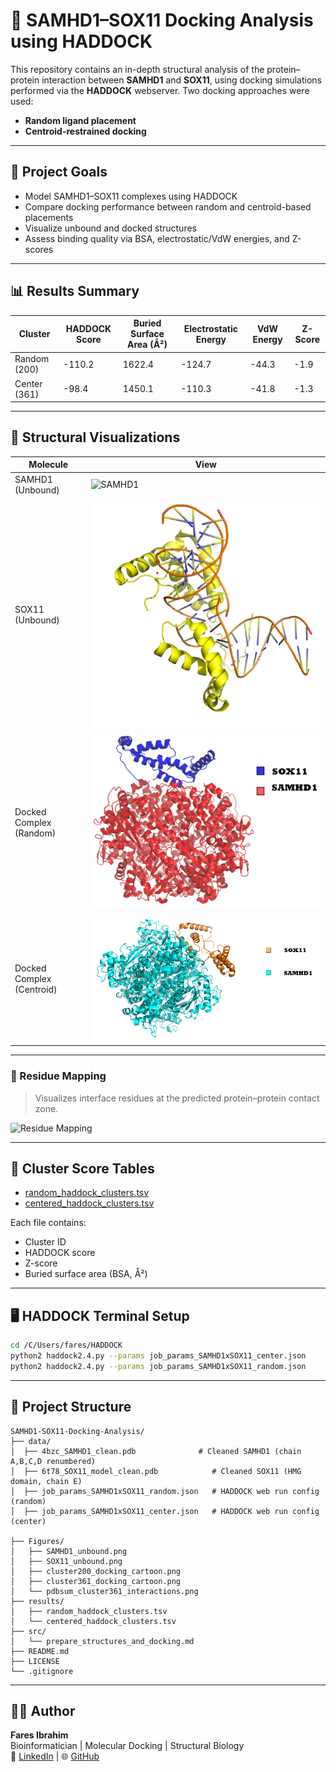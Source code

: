 # 🧬 SAMHD1–SOX11 Docking Analysis using HADDOCK

This repository contains an in-depth structural analysis of the protein–protein interaction between **SAMHD1** and **SOX11**, using docking simulations performed via the **HADDOCK** webserver. Two docking approaches were used:
- **Random ligand placement**
- **Centroid-restrained docking**

---

## 📌 Project Goals

- Model SAMHD1–SOX11 complexes using HADDOCK
- Compare docking performance between random and centroid-based placements
- Visualize unbound and docked structures
- Assess binding quality via BSA, electrostatic/VdW energies, and Z-scores

---

## 📊 Results Summary

| Cluster       | HADDOCK Score | Buried Surface Area (Å²) | Electrostatic Energy | VdW Energy | Z-Score |
|---------------|----------------|---------------------------|----------------------|------------|---------|
| Random (200)  | -110.2         | 1622.4                    | -124.7               | -44.3      | -1.9     |
| Center (361)  | -98.4          | 1450.1                    | -110.3               | -41.8      | -1.3     |

---

## 🔬 Structural Visualizations

| Molecule               | View                                               |
|------------------------|----------------------------------------------------|
| SAMHD1 (Unbound)       | ![SAMHD1](Figures/SAMHD1_unbound.png)              |
| SOX11 (Unbound)        | ![SOX11](Figures/SOX11_unbound.png)                |
| Docked Complex (Random)| ![Random](Figures/cluster200_docking_cartoon.png)  |
| Docked Complex (Centroid)| ![Center](Figures/cluster361_docking_cartoon.png) |

---

### 🧬 Residue Mapping

> Visualizes interface residues at the predicted protein–protein contact zone.

![Residue Mapping](Figures/pdbsum_cluster361_interactions.SVG)

---

## 📂 Cluster Score Tables

- [random_haddock_clusters.tsv](results/random_haddock_clusters.tsv)
- [centered_haddock_clusters.tsv](results/centered_haddock_clusters.tsv)

Each file contains:
- Cluster ID
- HADDOCK score
- Z-score
- Buried surface area (BSA, Å²)

---

## 🖥️ HADDOCK Terminal Setup

```bash
cd /C/Users/fares/HADDOCK
python2 haddock2.4.py --params job_params_SAMHD1xSOX11_center.json
python2 haddock2.4.py --params job_params_SAMHD1xSOX11_random.json
```

---

## 📁 Project Structure

```
SAMHD1-SOX11-Docking-Analysis/
├── data/
│  ├── 4bzc_SAMHD1_clean.pdb              # Cleaned SAMHD1 (chain A,B,C,D renumbered)
│  ├── 6t78_SOX11_model_clean.pdb            # Cleaned SOX11 (HMG domain, chain E)
│  ├── job_params_SAMHD1xSOX11_random.json   # HADDOCK web run config (random)
│  ├── job_params_SAMHD1xSOX11_center.json   # HADDOCK web run config (center)

├── Figures/
│   ├── SAMHD1_unbound.png
│   ├── SOX11_unbound.png
│   ├── cluster200_docking_cartoon.png
│   ├── cluster361_docking_cartoon.png
│   └── pdbsum_cluster361_interactions.png
├── results/
│   ├── random_haddock_clusters.tsv
│   └── centered_haddock_clusters.tsv
├── src/
│   └── prepare_structures_and_docking.md
├── README.md
├── LICENSE
└── .gitignore
```

---

## 👨‍💻 Author

**Fares Ibrahim**  
Bioinformatician | Molecular Docking | Structural Biology  
🔗 [LinkedIn](https://www.linkedin.com) | 🌐 [GitHub](https://github.com/Fares77-a11y)
